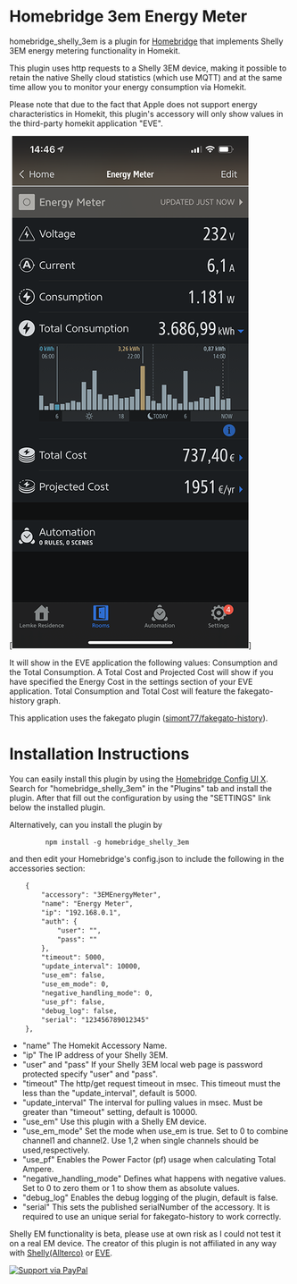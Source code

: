 
# Homebridge 3em Energy Meter

homebridge_shelly_3em is a plugin for [Homebridge](https://github.com/homebridge/homebridge) that implements Shelly 3EM energy metering functionality in Homekit.

This plugin uses http requests to a Shelly 3EM device, making it possible to retain the native Shelly cloud statistics (which use MQTT) and at the same time allow you to monitor your energy consumption via Homekit. 

Please note that due to the fact that Apple does not support energy characteristics in Homekit, this plugin's accessory will only show values in the third-party homekit application "EVE".

[![Status](screenshots/homebridge-3em-energy-meter-eve-app.png)]

It will show in the EVE application the following values: Consumption and the Total Consumption. A Total Cost and Projected Cost will show if you have specified the Energy Cost in the settings section of your EVE application. Total Consumption and Total Cost will feature the fakegato-history graph.

This application uses the fakegato plugin ([simont77/fakegato-history](https://github.com/simont77/fakegato-history)).


# Installation Instructions

You can easily install this plugin by using the  [Homebridge Config UI X](https://www.npmjs.com/package/homebridge-config-ui-x). Search for "homebridge_shelly_3em" in the "Plugins" tab and install the plugin. After that fill out the configuration by using the "SETTINGS" link below the installed plugin.

Alternatively, can you install the plugin by 

             npm install -g homebridge_shelly_3em

and then edit your Homebridge's config.json to include the following in the accessories section:

        {
            "accessory": "3EMEnergyMeter",
            "name": "Energy Meter",
            "ip": "192.168.0.1",
            "auth": {
                "user": "",
                "pass": ""
            },
            "timeout": 5000,
            "update_interval": 10000,
            "use_em": false,
            "use_em_mode": 0,
            "negative_handling_mode": 0,
            "use_pf": false,
            "debug_log": false,
            "serial": "123456789012345"             
        },

* "name"              			The Homekit Accessory Name.
* "ip"                			The IP address of your Shelly 3EM.
* "user" and "pass"   			If your Shelly 3EM local web page is password protected specify "user" and "pass".
* "timeout"           			The http/get request timeout in msec. This timeout must the less than the "update_interval", default is 5000.
* "update_interval"   			The interval for pulling values in msec. Must be greater than "timeout" setting, default is 10000.
* "use_em"            			Use this plugin with a Shelly EM device.
* "use_em_mode" 						Set the mode when use_em is true. Set to 0 to combine channel1 and channel2. Use 1,2 when single channels should be used,respectively.
* "use_pf"            			Enables the Power Factor (pf) usage when calculating Total Ampere.
* "negative_handling_mode"	Defines what happens with negative values. Set to 0 to zero them or 1 to show them as absolute values.
* "debug_log"         			Enables the debug logging of the plugin, default is false.
* "serial"            			This sets the published serialNumber of the accessory. It is required to use an unique serial for fakegato-history to work correctly.

Shelly EM functionality is beta, please use at own risk as I could not test it on a real EM device.
The creator of this plugin is not affiliated in any way with [Shelly(Allterco)](https://shelly.cloud/) or [EVE](https://www.evehome.com/).

[![Support via PayPal](https://cdn.rawgit.com/twolfson/paypal-github-button/1.0.0/dist/button.svg)](https://www.paypal.me/produdegr/)
